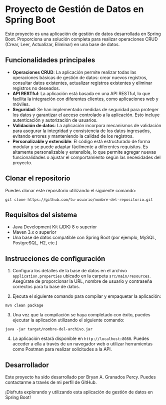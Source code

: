 # Proyecto de Gestión de Datos en Spring Boot

Este proyecto es una aplicación de gestión de datos desarrollada en Spring Boot. Proporciona una solución completa para realizar operaciones CRUD (Crear, Leer, Actualizar, Eliminar) en una base de datos.

## Funcionalidades principales

- **Operaciones CRUD**: La aplicación permite realizar todas las operaciones básicas de gestión de datos: crear nuevos registros, consultar datos existentes, actualizar registros existentes y eliminar registros no deseados.
- **API RESTful**: La aplicación está basada en una API RESTful, lo que facilita la integración con diferentes clientes, como aplicaciones web y móviles.
- **Seguridad**: Se han implementado medidas de seguridad para proteger los datos y garantizar el acceso controlado a la aplicación. Esto incluye autenticación y autorización de usuarios.
- **Validación de datos**: La aplicación incorpora mecanismos de validación para asegurar la integridad y consistencia de los datos ingresados, evitando errores y manteniendo la calidad de los registros.
- **Personalizable y extensible**: El código está estructurado de forma modular y se puede adaptar fácilmente a diferentes requisitos. Es altamente personalizable y extensible, lo que permite agregar nuevas funcionalidades o ajustar el comportamiento según las necesidades del proyecto.

## Clonar el repositorio

Puedes clonar este repositorio utilizando el siguiente comando:

```
git clone https://github.com/tu-usuario/nombre-del-repositorio.git
```

## Requisitos del sistema

- Java Development Kit (JDK) 8 o superior
- Maven 3.x o superior
- Una base de datos compatible con Spring Boot (por ejemplo, MySQL, PostgreSQL, H2, etc.)

## Instrucciones de configuración

1. Configura los detalles de la base de datos en el archivo `application.properties` ubicado en la carpeta `src/main/resources`. Asegúrate de proporcionar la URL, nombre de usuario y contraseña correctos para tu base de datos.

2. Ejecuta el siguiente comando para compilar y empaquetar la aplicación:

```
mvn clean package
```

3. Una vez que la compilación se haya completado con éxito, puedes ejecutar la aplicación utilizando el siguiente comando:

```
java -jar target/nombre-del-archivo.jar
```

4. La aplicación estará disponible en `http://localhost:8080`. Puedes acceder a ella a través de un navegador web o utilizar herramientas como Postman para realizar solicitudes a la API.

## Desarrollador

Este proyecto ha sido desarrollado por Bryan A. Granados Percy. Puedes contactarme a través de mi perfil de GitHub.

¡Disfruta explorando y utilizando esta aplicación de gestión de datos en Spring Boot!
